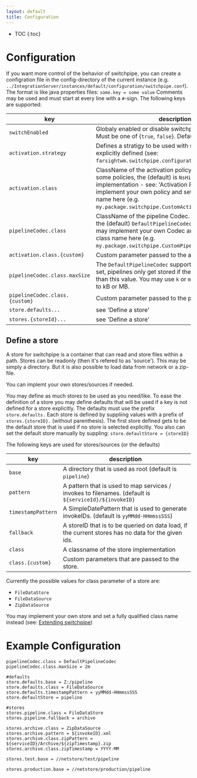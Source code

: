 ```yaml
---
layout: default
title: Configuration
---
```


* TOC
{:toc}

# Configuration
If you want more control of the behavior of switchpipe, you can create a configration file in the config-directory of the current instance (e.g. `../IntegrationServer/instances/default/configuration/switchpipe.conf`).
The format is like java properties files: `some.key = some value`
Comments may be used and must start at every line with a `#`-sign.
The following keys are supported:

|key|description|
|--|--|
| `switchEnabled` | Globaly enabled or disable switchpipe (autoswitching). Must be one of {`true`, `false`}. Default is `true`. |
| `activation.strategy` | Defines a stratigy to be used with services, that are not explicitly defined (see: `farsightwm.switchpipe.configuration:configureService`) |
| `activation.class` | ClassName of the activation policy. Switchpipe supplies some policies, the (default) is `NsHintPolicy` implementation - see: 'Activation Policies'. You may implement your own policy and set a full qualifed class name here (e.g. `my.package.switchpipe.CustomActicationPolicy`) |
| `pipelineCodec.class` | ClassName of the pipeline Codec. Switchpipe supplies the (default) `DefaultPipelineCodec` implementation. You may implement your own Codec and set a full qualifed class name here (e.g. `my.package.switchpipe.CustomPipelineCodec`) |
| `activation.class.{custom}` | Custom parameter passed to the activation policy class. |
| `pipelineCodec.class.maxSize` | The `DefaultPipelineCodec` supports this setting. If it is set, pipelines only get stored if the output file size is less than this value. You may use `k` or `m` to switch from bytes to kB or MB. |
| `pipelineCodec.class.{custom}` | Custom parameter passed to the pipeline codec class. |
| `store.defaults...` | see 'Define a store' |
| `stores.{storeId}...` | see 'Define a store' |

## Define a store
A store for switchpipe is a container that can read and store files within a path. Stores can be readonly (then it's refered to as 'source'). This may be simply a directory. But it is also possible to load data from network or a zip-file.

You can implemt your own stores/sources if needed.

You may define as much stores to be used as you need/like. To ease the definition of a store you may define defaults that will be used if a key is not defined for a store explicitly.
The defaults must use the prefix `store.defaults.` Each store is defined by suppliing values with a prefix of `stores.{storeID}.` (without parenthesis).
The first store defined gets to be the default store that is used if no store is selected explicitly. You also can set the default store manually by suppling:
`store.defaultStore = {storeID}`

The following keys are used for stores/sources (or the defaults)

|key|description|
|--|--|
| `base` | A directory that is used as root (default is `pipeline`) |
| `pattern` | A pattern that is used to map services / invokes to filenames. (default is `${serviceId}/${invokeID}` |
| `timestampPattern` | A SimpleDatePattern that is used to generate invokeIDs. (default is `yyMMdd-HHmmssSSS`) |
| `fallback` | A storeID that is to be queried on data load, if the current stores has no data for the given ids. |
| `class` | A classname of the store implementation |
| `class.{custom}` | Custom parameters that are passed to the store. |

Currently the possible values for class parameter of a store are:
 * `FileDataStore`
 * `FileDataSource`
 * `ZipDataSource`

You may implement your own store and set a fully qualified class name instead (see: [Extending switchpipe](extending.md#custom-sources-and-stores))


# Example Configuration

```
pipelineCodec.class = DefaultPipelineCodec
pipelineCodec.class.maxSize = 2m

#defaults
store.defaults.base = Z:/pipeline
store.defaults.class = FileDataSource
store.defaults.timestampPattern = yyMMdd-HHmmssSSS
store.defaultStore = pipeline

#stores
stores.pipeline.class = FileDataStore
stores.pipeline.fallback = archive

stores.archive.class = ZipDataSource
stores.archive.pattern = ${invokeID}.xml
stores.archive.class.zipPattern = ${serviceID}/Archive/${zipTimestamp}.zip
stores.archive.class.zipTimestamp = YYYY-MM

stores.test.base = //netstore/test/pipeline

stores.production.base = //netstore/production/pipeline

```
